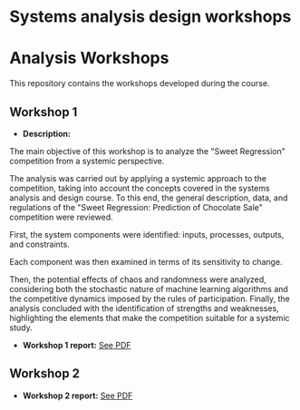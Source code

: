#  Systems analysis design workshops 
# Analysis Workshops

This repository contains the workshops developed during the course.

## Workshop 1
- **Description:**


  
The main objective of this workshop is to analyze the "Sweet Regression" competition from a systemic perspective.

The analysis was carried out by applying a systemic approach to the competition, taking into account the concepts covered in the systems analysis and design course.
To this end, the general description, data, and regulations of the "Sweet Regression: Prediction of Chocolate Sale" competition were reviewed.

First, the system components were identified: inputs, processes, outputs, and constraints.

Each component was then examined in terms of its sensitivity to change.

Then, the potential effects of chaos and randomness were analyzed, considering both the stochastic nature of machine learning algorithms and the competitive dynamics imposed by the rules of participation.
Finally, the analysis concluded with the identification of strengths and weaknesses, highlighting the elements that make the competition suitable for a systemic study.

- **Workshop 1 report:** [See PDF](Workshop%201/Workshop%201%20Sweet%20Regression%20Competition.pdf)

## Workshop 2
- **Workshop 2 report:**  [See PDF](https://github.com/Salda1308/SystemsAnalysisDesign-WorkshopsGroup/blob/main/Workshop_2_Design/Workshop2.pdf)
